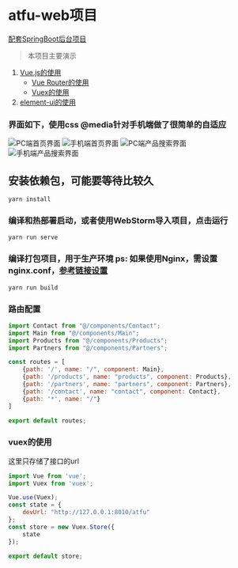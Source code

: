 # atfu-web项目
[配套SpringBoot后台项目](https://github.com/HYUANT/atfu-service)

> 本项目主要演示

1. [Vue.js的使用](https://vuejs.org/)
    - [Vue Router的使用](https://router.vuejs.org/zh/)
    - [Vuex的使用](https://vuex.vuejs.org/zh/)
2. [element-ui的使用](https://element.eleme.cn/#/)

### 界面如下，使用css @media针对手机端做了很简单的自适应
![PC端首页界面](https://github.com/HYUANT/atfu-web/tree/master/doc/index.png)
![手机端首页界面](https://github.com/HYUANT/atfu-web/tree/master/doc/phone_index.png)
![PC端产品搜索界面](https://github.com/HYUANT/atfu-web/tree/master/doc/products_search.png)
![手机端产品搜索界面](https://github.com/HYUANT/atfu-web/tree/master/doc/phone_products_search.png)

## 安装依赖包，可能要等待比较久
```
yarn install
```

### 编译和热部署启动，或者使用WebStorm导入项目，点击运行
```
yarn run serve
```

### 编译打包项目，用于生产环境 ps: 如果使用Nginx，需设置nginx.conf，[参考链接设置](https://router.vuejs.org/zh/guide/essentials/history-mode.html#%E5%90%8E%E7%AB%AF%E9%85%8D%E7%BD%AE%E4%BE%8B%E5%AD%90)
```
yarn run build
```

### 路由配置
```js
import Contact from "@/components/Contact";
import Main from "@/components/Main";
import Products from "@/components/Products";
import Partners from "@/components/Partners";

const routes = [
    {path: '/', name: "/", component: Main},
    {path: '/products', name: "products", component: Products},
    {path: '/partners', name: "partners", component: Partners},
    {path: '/contact', name: "contact", component: Contact},
    {path: '*', name: "/"}
]

export default routes;
```

### vuex的使用
这里只存储了接口的url
```js
import Vue from 'vue';
import Vuex from 'vuex';

Vue.use(Vuex);
const state = {
    devUrl: "http://127.0.0.1:8010/atfu"
};
const store = new Vuex.Store({
    state
});

export default store;
```